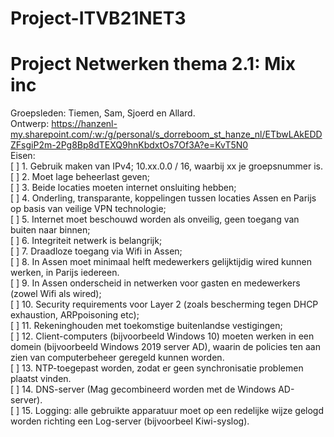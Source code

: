 # Project-ITVB21NET3
# Project Netwerken thema 2.1: Mix inc
Groepsleden: Tiemen, Sam, Sjoerd en Allard. <br>
Ontwerp: https://hanzenl-my.sharepoint.com/:w:/g/personal/s_dorreboom_st_hanze_nl/ETbwLAkEDDZFsgiP2m-2Pg8Bp8dTEXQ9hnKbdxtOs7Of3A?e=KvT5N0 <br>
Eisen:<br>
[ ] 1. Gebruik maken van IPv4; 10.xx.0.0 / 16, waarbij xx je groepsnummer is.<br>
[ ] 2. Moet lage beheerlast geven;<br>
[ ] 3. Beide locaties moeten internet onsluiting hebben;<br>
[ ] 4. Onderling, transparante, koppelingen tussen locaties Assen en Parijs op basis van veilige VPN
technologie;<br>
[ ] 5. Internet moet beschouwd worden als onveilig, geen toegang van buiten naar binnen;<br>
[ ] 6. Integriteit netwerk is belangrijk;<br>
[ ] 7. Draadloze toegang via Wifi in Assen;<br>
[ ] 8. In Assen moet minimaal helft medewerkers gelijktijdig wired kunnen werken, in Parijs
iedereen.<br>
[ ] 9. In Assen onderscheid in netwerken voor gasten en medewerkers (zowel Wifi als wired);<br>
[ ] 10. Security requirements voor Layer 2 (zoals bescherming tegen DHCP exhaustion, ARPpoisoning etc);<br>
[ ] 11. Rekeninghouden met toekomstige buitenlandse vestigingen;<br>
[ ] 12. Client-computers (bijvoorbeeld Windows 10) moeten werken in een domein (bijvoorbeeld
Windows 2019 server AD), waarin de policies ten aan zien van computerbeheer geregeld
kunnen worden.<br>
[ ] 13. NTP-toegepast worden, zodat er geen synchronisatie problemen plaatst vinden.<br>
[ ] 14. DNS-server (Mag gecombineerd worden met de Windows AD-server).<br>
[ ] 15. Logging: alle gebruikte apparatuur moet op een redelijke wijze gelogd worden richting een
Log-server (bijvoorbeel Kiwi-syslog).<br>
